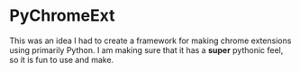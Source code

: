 # PyChromeExt
This was an idea I had to create a framework for making chrome extensions using primarily Python. I am making sure that it has a **super** pythonic feel, so it is fun to use and make. 



